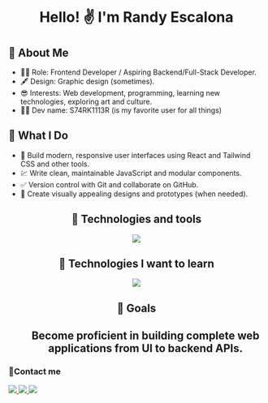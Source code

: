 <h1 align= 'center' > Hello! ✌ I'm Randy Escalona</h1>
  
<h2>🔎 About Me </h2> 

<ul>
  <li>
    👨‍💻 Role: Frontend Developer / Aspiring Backend/Full-Stack Developer.
  </li>
  <li>
    🖋 Design: Graphic design (sometimes).
  </li>
  <li>
    😎 Interests: Web development, programming, learning new technologies, exploring art and culture.
  </li>
  <li>
    👨‍💻 Dev name: S74RK1113R (is my favorite user for all things)
  </li>
</ul>

<h2>🧭 What I Do</h2>
<ul>
  <li> 🤖 Build modern, responsive user interfaces using React and Tailwind CSS and other tools. </li>
  <li> 💹 Write clean, maintainable JavaScript and modular components. </li>
  <li> ✅ Version control with Git and collaborate on GitHub. </li>
  <li> 🌟 Create visually appealing designs and prototypes (when needed). </li>
</ul>

<h2 align='center'>🧰 Technologies and tools </h2>

<div align='center'>
  <img src='https://skills.syvixor.com/api/icons?i=reactjs,tailwindcss,javascript,html,css3,git,github,visualstudiocode,vercel'/>
</div>

 <h2  align='center'>🎯 Technologies I want to learn </h2>
 
  <div align='center'>
    <img src='https://skills.syvixor.com/api/icons?i=nodejs,nextjs,astro,expressjs,postgresql,supabase,typescript'/>
  </div>
<h2 align='center'>🎯 Goals <h2>
<ul>
  <p align='center' decoration='none'>
    Become proficient in building complete web applications from UI to backend APIs.
  </p>
</ul>

<h3>🤝Contact me</h3>
<div>
  
  <a href='mailto:randyes16@gmail.com?subject=Work&amp;body=Dear%20Randy.' target="_blank">
    <img src='https://skills.syvixor.com/api/icons?perline=15&i=gmail'/>  
  </a>
  
  <a href='https://www.instagram.com/s74rk1113r/' target="_blank">
    <img src='https://skills.syvixor.com/api/icons?perline=15&i=instagram'/>
  </a>
  
  <a href='https://wa.me/+5358986663?text=Hello%20I%20need%20your%20help!' target="_blank">
    <img src='https://skills.syvixor.com/api/icons?perline=15&i=whatsapp'/>
  </a>
</div>
